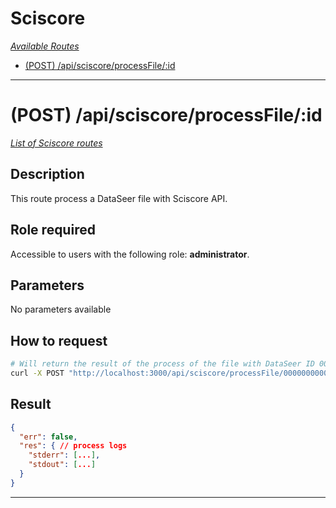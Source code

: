 # Sciscore

*[Available Routes](../API.md#available-routes)*

  - [(POST) /api/sciscore/processFile/:id](#post-apisciscoreprocessfileid)

---

# (POST) /api/sciscore/processFile/:id

*[List of Sciscore routes](#sciscore)*

## Description

This route process a DataSeer file with Sciscore API.

## Role required

Accessible to users with the following role: **administrator**.

## Parameters

No parameters available

## How to request

```bash
# Will return the result of the process of the file with DataSeer ID 000000000000000000000001 (JSON formated)
curl -X POST "http://localhost:3000/api/sciscore/processFile/000000000000000000000001"
```

## Result

```json
{
  "err": false,
  "res": { // process logs
    "stderr": [...],
    "stdout": [...]
  }
}
```

---